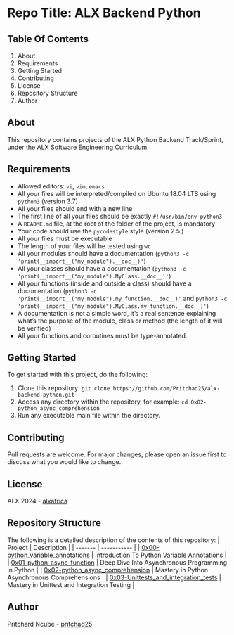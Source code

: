 # Repo Title: ALX Backend Python

## Table Of Contents
1. About
2. Requirements
3. Getting Started
4. Contributing
5. License
6. Repository Structure
7. Author

## About <a name="about"></a>
This repository contains projects of the ALX Python Backend Track/Sprint, under the ALX Software Engineering Curriculum.

## Requirements <a name="requirements"></a>
- Allowed editors: `vi`, `vim`, `emacs`
- All your files will be interpreted/compiled on Ubuntu 18.04 LTS using `python3` (version 3.7)
- All your files should end with a new line
- The first line of all your files should be exactly `#!/usr/bin/env python3`
- A `README.md` file, at the root of the folder of the project, is mandatory
- Your code should use the `pycodestyle` style (version 2.5.)
- All your files must be executable
- The length of your files will be tested using `wc`
- All your modules should have a documentation (`python3 -c 'print(__import__("my_module").__doc__)'`)
- All your classes should have a documentation (`python3 -c 'print(__import__("my_module").MyClass.__doc__)'`)
- All your functions (inside and outside a class) should have a documentation (`python3 -c 'print(__import__("my_module").my_function.__doc__)'` and `python3 -c 'print(__import__("my_module").MyClass.my_function.__doc__)'`)
- A documentation is not a simple word, it’s a real sentence explaining what’s the purpose of the module, class or method (the length of it will be verified)
- All your functions and coroutines must be type-annotated.

## Getting Started <a name="getting-started"></a>
To get started with this project, do the following:

1. Clone this repository: `git clone https://github.com/Pritchad25/alx-backend-python.git`
2. Access any directory within the repository, for example: `cd 0x02-python_async_comprehension`
3. Run any executable main file within the directory.

## Contributing <a name="contributing"></a>
Pull requests are welcome. For major changes, please open an issue first to discuss what you would like to change.

## License <a name="license"></a>
ALX 2024 - [alxafrica](https://www.alxafrica.com)

## Repository Structure <a name="repository-structure"></a>
The following is a detailed description of the contents of this repository:
| Project | Description |
| ------- | ----------- |
| [0x00-python_variable_annotations](0x00-python_variable_annotations/) | Introduction To Python Variable Annotations |
| [0x01-python_async_function](0x01-python_async_function/) | Deep Dive Into Asynchronous Programming in Python |
| [0x02-python_async_comprehension](0x02-python_async_comprehension/) | Mastery in Python Asynchronous Comprehensions |
| [0x03-Unittests_and_integration_tests](0x03-Unittests_and_integration_tests/) | Mastery in Unittest and Integration Testing |

## Author <a name="author"></a>
Pritchard Ncube - [pritchad25](https://www.github.com/Pritchad25)
